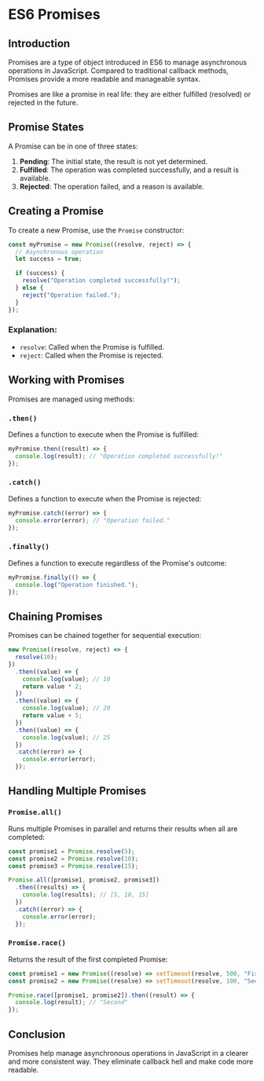 # ES6 Promises

## Introduction

Promises are a type of object introduced in ES6 to manage asynchronous operations in JavaScript. Compared to traditional callback methods, Promises provide a more readable and manageable syntax.

Promises are like a promise in real life: they are either fulfilled (resolved) or rejected in the future.

## Promise States

A Promise can be in one of three states:

1. **Pending**: The initial state, the result is not yet determined.
2. **Fulfilled**: The operation was completed successfully, and a result is available.
3. **Rejected**: The operation failed, and a reason is available.

## Creating a Promise

To create a new Promise, use the `Promise` constructor:

```javascript
const myPromise = new Promise((resolve, reject) => {
  // Asynchronous operation
  let success = true;

  if (success) {
    resolve("Operation completed successfully!");
  } else {
    reject("Operation failed.");
  }
});
```

### Explanation:

- `resolve`: Called when the Promise is fulfilled.
- `reject`: Called when the Promise is rejected.

## Working with Promises

Promises are managed using methods:

### `.then()`

Defines a function to execute when the Promise is fulfilled:

```javascript
myPromise.then((result) => {
  console.log(result); // "Operation completed successfully!"
});
```

### `.catch()`

Defines a function to execute when the Promise is rejected:

```javascript
myPromise.catch((error) => {
  console.error(error); // "Operation failed."
});
```

### `.finally()`

Defines a function to execute regardless of the Promise's outcome:

```javascript
myPromise.finally(() => {
  console.log("Operation finished.");
});
```

## Chaining Promises

Promises can be chained together for sequential execution:

```javascript
new Promise((resolve, reject) => {
  resolve(10);
})
  .then((value) => {
    console.log(value); // 10
    return value * 2;
  })
  .then((value) => {
    console.log(value); // 20
    return value + 5;
  })
  .then((value) => {
    console.log(value); // 25
  })
  .catch((error) => {
    console.error(error);
  });
```

## Handling Multiple Promises

### `Promise.all()`

Runs multiple Promises in parallel and returns their results when all are completed:

```javascript
const promise1 = Promise.resolve(5);
const promise2 = Promise.resolve(10);
const promise3 = Promise.resolve(15);

Promise.all([promise1, promise2, promise3])
  .then((results) => {
    console.log(results); // [5, 10, 15]
  })
  .catch((error) => {
    console.error(error);
  });
```

### `Promise.race()`

Returns the result of the first completed Promise:

```javascript
const promise1 = new Promise((resolve) => setTimeout(resolve, 500, "First"));
const promise2 = new Promise((resolve) => setTimeout(resolve, 100, "Second"));

Promise.race([promise1, promise2]).then((result) => {
  console.log(result); // "Second"
});
```

## Conclusion

Promises help manage asynchronous operations in JavaScript in a clearer and more consistent way. They eliminate callback hell and make code more readable.
